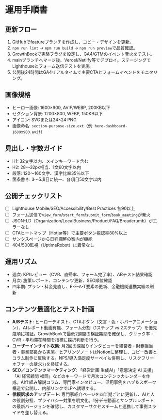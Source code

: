 # 運用手順書

## 更新フロー
1. GitHubでfeatureブランチを作成し、コピー・デザインを更新。
2. `npm run lint` → `npm run build` → `npm run preview`で品質確認。
3. GrowthBookで実験フラグを設定し、GA4/GTMのイベント発火をテスト。
4. mainブランチへマージ後、Vercel/Netlify等でデプロイ。ステージングでLighthouseとフォーム送信テストを実施。
5. 公開後24時間はGA4リアルタイムで主要CTAとフォームイベントをモニタリング。

## 画像規格
- ヒーロー画像: 1600×900, AVIF/WEBP, 200KB以下
- セクション背景: 1200×800, WEBP, 150KB以下
- アイコン: SVGまたは24×24 PNG
- 画像命名: `section-purpose-size.ext`（例: `hero-dashboard-1600x900.avif`）

## 見出し・字数ガイド
- H1: 32文字以内、メインキーワード含む
- H2: 28〜32px相当、1文60文字以内
- 段落: 120〜160文字、漢字比率35％以下
- 箇条書き: 3〜5項目に統一、各項目50文字以内

## 公開チェックリスト
- [ ] Lighthouse Mobile/SEO/Accessibility/Best Practices 各90以上
- [ ] フォーム送信で`view_form`/`start_form`/`submit_form`/`book_meeting`が発火
- [ ] JSON-LD（Organization/LocalBusiness/Product/FAQ/Breadcrumb）がエラーなし
- [ ] CTAヒートマップ（Hotjar等）で主要ボタン視認率80%以上
- [ ] サンクスページから日程調整の案内が機能
- [ ] 404/500監視（UptimeRobot）に異常なし

## 運用リズム
- 週次: KPIレビュー（CVR、直帰率、フォーム完了率）、ABテスト結果確認
- 月次: 施策レポート、コンテンツ更新、SEO順位確認
- 四半期: プラン・料金見直し、E-E-A-T要素の更新、金融機関連携実績の刷新

## コンテンツ最適化とテスト計画
- **A/Bテスト**: ヒーローテキスト、CTAボタン（文言・色・ホバーアニメーション）、AIレポート動画有無、フォーム分割（1ステップ vs 2ステップ）を優先度順に検証。GrowthBookで最低2週間の検証期間を確保し、クリック率・CVR・平均滞在時間を指標に採択判断を行う。
- **ユーザーインサイト収集**: 月2回の深掘りインタビューを経営者・財務担当者・事業部長から実施。ヒアリングノートはNotionに整理し、コピー改善とコラム制作に反映する。NPS/導入満足度サーベイも併用し、リスクフリーオファーの訴求力を検証する。
- **SEO／コンテンツマーケティング**: 「経営計画 生成AI」「意思決定 AI 支援」「AI 経営顧問 福岡」などのキーワードで月次コンテンツカレンダーを作成。AI仕組み解説コラム、専門家インタビュー、活用事例をハブ＆スポーク構造で公開し、内部リンクでLPへ誘導する。
- **信頼訴求のアップデート**: 専門家紹介ページを四半期ごとに更新し、AIと人の役割分担、プライバシー対策を明文化。1分デモ動画とサンプルレポートの最新バージョンを確認し、カスタマーサクセスチームと連携して事例スライドを差し替える。
